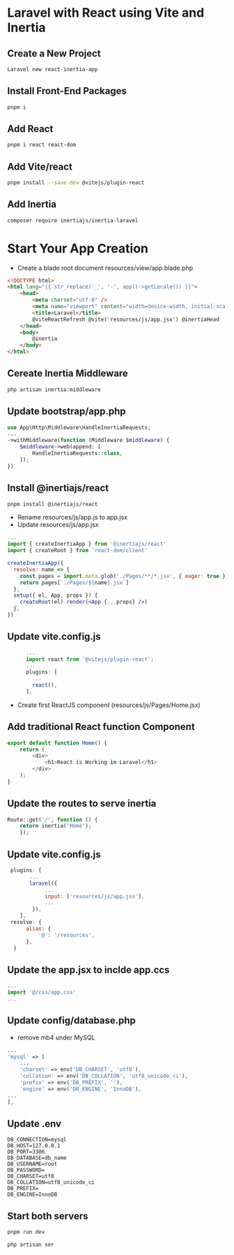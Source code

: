# Laravel with React using Vite and Inertia

## Create a New Project

```bash
Laravel new react-inertia-app
```

## Install Front-End Packages

```bash
pnpm i
```

## Add React

```bash
pnpm i react react-dom
```

## Add Vite/react

```bash
pnpm install --save-dev @vitejs/plugin-react
```

## Add Inertia

```bash
composer require inertiajs/inertia-laravel
```

# Start Your App Creation

-   Create a blade root document
    resources/view/app.blade.php

```html
<!DOCTYPE html>
<html lang="{{ str_replace('_', '-', app()->getLocale()) }}">
    <head>
        <meta charset="utf-8" />
        <meta name="viewport" content="width=device-width, initial-scale=1" />
        <title>Laravel</title>
        @viteReactRefresh @vite('resources/js/app.jsx') @inertiaHead
    </head>
    <body>
        @inertia
    </body>
</html>
```

## Cereate Inertia Middleware

```bash
php artisan inertia:middleware
```

## Update bootstrap/app.php

```php
use App\Http\Middleware\HandleInertiaRequests;
...
->withMiddleware(function (Middleware $middleware) {
    $middleware->web(append: [
        HandleInertiaRequests::class,
    ]);
})
```

## Install @inertiajs/react

```bash
pnpm install @inertiajs/react
```

-   Rename resources/js/app.js to app.jsx
-   Update resources/js/app.jsx

```jsx
...
import { createInertiaApp } from '@inertiajs/react'
import { createRoot } from 'react-dom/client'

createInertiaApp({
  resolve: name => {
    const pages = import.meta.glob('./Pages/**/*.jsx', { eager: true })
    return pages[`./Pages/${name}.jsx`]
  },
  setup({ el, App, props }) {
    createRoot(el).render(<App {...props} />)
  },
})
```

## Update vite.config.js

```js
      ...
      import react from '@vitejs/plugin-react';
      ...
      plugins: [
        ...
        react(),
      ],

```

-   Create first ReactJS component (resources/js/Pages/Home.jsx)

## Add traditional React function Component

```js
export default function Home() {
    return (
        <div>
            <h1>React is Working in Laravel</h1>
        </div>
    );
}
```

## Update the routes to serve inertia

```php
Route::get('/', function () {
    return inertia('Home');
    });

```

## Update vite.config.js

```js
 plugins: [
       ...
       laravel({
            ...
            input: ['resources/js/app.jsx'],
            ...
        }),
    ],
 resolve: {
      alias: {
          '@': '/resources',
      },
  }
```

## Update the app.jsx to inclde app.ccs

```js
...
import '@/css/app.css'
...
```

## Update config/database.php

-   remove mb4 under MySQL

```php
...
'mysql' => [
    ...
    'charset' => env('DB_CHARSET', 'utf8'),
    'collation' => env('DB_COLLATION', 'utf8_unicode_ci'),
    'prefix' => env('DB_PREFIX', ''),
    'engine' => env('DB_ENGINE', 'InnoDB'),
...
],
```

## Update .env

```env
DB_CONNECTION=mysql
DB_HOST=127.0.0.1
DB_PORT=3306
DB_DATABASE=db_name
DB_USERNAME=root
DB_PASSWORD=
DB_CHARSET=utf8
DB_COLLATION=utf8_unicode_ci
DB_PREFIX=
DB_ENGINE=InnoDB
```

## Start both servers

```bash
pnpm run dev
```

```bash
php artisan ser
```
